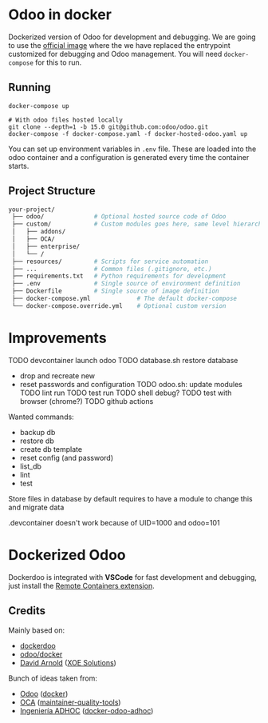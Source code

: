 # Odoo in docker

Dockerized version of Odoo for development and debugging.
We are going to use the [official image](https://github.com/odoo/docker)
where the we have replaced the entrypoint
customized for debugging and Odoo management.
You will need `docker-compose` for this to run.

## Running

```shell
docker-compose up
```

```shell
# With odoo files hosted locally
git clone --depth=1 -b 15.0 git@github.com:odoo/odoo.git
docker-compose -f docker-compose.yaml -f docker-hosted-odoo.yaml up
```

You can set up environment variables in `.env` file.
These are loaded into the odoo container and a configuration is generated
every time the container starts.

## Project Structure

```bash
your-project/
 ├── odoo/              # Optional hosted source code of Odoo
 ├── custom/            # Custom modules goes here, same level hierarchy **REQUIRED**
 │   ├── addons/
 │   ├── OCA/
 │   ├── enterprise/
 │   └── /
 ├── resources/         # Scripts for service automation
 ├── ...                # Common files (.gitignore, etc.)
 ├── requirements.txt   # Python requirements for development
 ├── .env               # Single source of environment definition
 ├── Dockerfile         # Single source of image definition
 ├── docker-compose.yml             # The default docker-compose
 └── docker-compose.override.yml    # Optional custom version
```

# Improvements

TODO devcontainer launch odoo
TODO database.sh restore database
- drop and recreate new
- reset passwords and configuration
TODO odoo.sh: update modules
TODO lint run
TODO test run
TODO shell debug?
TODO test with browser (chrome?)
TODO github actions

Wanted commands:
- backup db
- restore db
- create db template
- reset config (and password)
- list_db
- lint
- test

Store files in database by default
requires to have a module to change this and migrate data

.devcontainer doesn't work because of UID=1000 and odoo=101

# Dockerized Odoo

Dockerdoo is integrated with **VSCode** for fast development and debugging, just install the [Remote Containers extension](https://marketplace.visualstudio.com/items?itemName=ms-vscode-remote.remote-containers).

## Credits

Mainly based on:

* [dockerdoo](https://github.com/iterativo-git/dockerdoo)
* [odoo/docker](https://github.com/odoo/docker)
* [David Arnold](https://github.com/blaggacao) ([XOE Solutions](https://xoe.solutions))

Bunch of ideas taken from:

* [Odoo](https://github.com/odoo) ([docker](https://github.com/odoo/docker))
* [OCA](https://github.com/OCA) ([maintainer-quality-tools](https://github.com/OCA/maintainer-quality-tools))
* [Ingeniería ADHOC](https://github.com/jjscarafia) ([docker-odoo-adhoc](https://github.com/ingadhoc/docker-odoo-adhoc))
